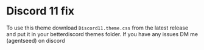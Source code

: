 # Discord 11 fix
To use this theme download `Discord11.theme.css` from the latest release and put it in your betterdiscord themes folder.
If you have any issues DM me (agentseed) on discord
